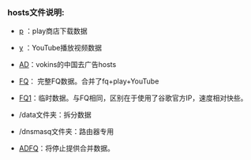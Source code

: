 ### hosts文件说明:
*  [p](https://raw.githubusercontent.com/sy618/hosts/master/p) ：play商店下载数据
*  [y](https://raw.githubusercontent.com/sy618/hosts/master/y) ：YouTube播放视频数据
*  [AD](https://raw.githubusercontent.com/vokins/yhosts/master/hosts)：vokins的中国去广告hosts

*  [FQ](https://raw.githubusercontent.com/sy618/hosts/master/FQ)： 完整FQ数据。合并了fq+play+YouTube
*  [FQ1](https://raw.githubusercontent.com/sy618/hosts/master/FQ1)：临时数据。与FQ相同，区别在于使用了谷歌官方IP，速度相对快些。

* /data文件夹：拆分数据
* /dnsmasq文件夹：路由器专用

*  [ADFQ](https://raw.githubusercontent.com/sy618/hosts/master/ADFQ)：将停止提供合并数据。

